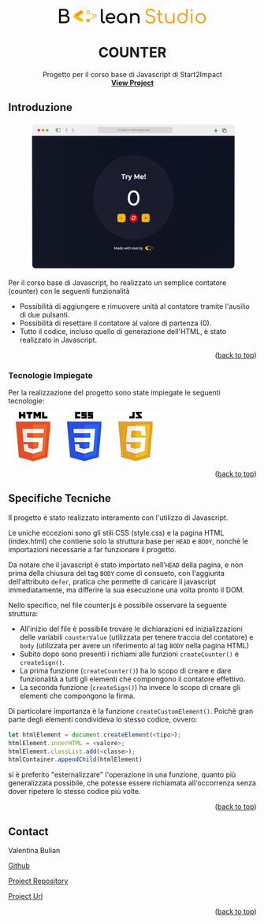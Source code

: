 <a name="readme-top"></a>

<!-- LOGO -->
<div align="center">
  <img src="./assets/img/booleanStudio.svg" alt="Logo" width="auto" height="30">

  <h1 align="center">COUNTER</h1>

  <p align="center">
    Progetto per il corso base di Javascript di Start2Impact
    <br />
    <a href="https://valentinaboolean.github.io/Counter/"><strong>View Project</strong></a>
    <br />
  </p>
</div>

<!-- ABOUT THE PROJECT -->
## Introduzione

<div align="center">
  <img src="./assets/img/appScreen.png" alt="Logo" width="auto" height="300">
</div>

Per il corso base di Javascript, ho realizzato un semplice contatore (counter) con le seguenti funzionalità

* Possibilità di aggiungere e rimuovere unità al contatore tramite l'ausilio di due pulsanti.
* Possibilità di resettare il contatore al valore di partenza (0).
* Tutto il codice, incluso quello di generazione dell'HTML, è stato realizzato in Javascript.

<p align="right">(<a href="#readme-top">back to top</a>)</p>



### Tecnologie Impiegate

Per la realizzazione del progetto sono state impiegate le seguenti tecnologie:

<p float="left">
  <img src="./assets/img/html.png" width="100" height="100" />
  <img src="./assets/img/css.png" width="100" height="100" /> 
  <img src="./assets/img/js.png" width="100" height="100" />
</p>

<p align="right">(<a href="#readme-top">back to top</a>)</p>



<!-- USAGE EXAMPLES -->
## Specifiche Tecniche

Il progetto è stato realizzato interamente con l'utilizzo di Javascript.

Le uniche eccezioni sono gli stili CSS (style.css) e la pagina HTML (index.html) che contiene solo la struttura base per `HEAD` e `BODY`, nonchè le importazioni necessarie a far funzionare il progetto.

Da notare che il javascript è stato importato nell'`HEAD` della pagina, e non prima della chiusura del tag `BODY` come di consueto, con l'aggiunta dell'attributo `defer`, pratica che permette di caricare il javascript immediatamente, ma differire la sua esecuzione una volta pronto il DOM.

Nello specifico, nel file counter.js è possibile osservare la seguente struttura:

* All'inizio del file è possibile trovare le dichiarazioni ed inizializzazioni delle variabili `counterValue` (utilizzata per tenere traccia del contatore) e `body` (utilizzata per avere un riferimento al tag `BODY` nella pagina HTML)
* Subito dopo sono presenti i richiami alle funzioni `createCounter()` e `createSign()`.
* La prima funzione (`createCounter()`) ha lo scopo di creare e dare funzionalità a tutti gli elementi che compongono il contatore effettivo. 
* La seconda funzione (`createSign()`) ha invece lo scopo di creare gli elementi che compongono la firma.

Di particolare importanza è la funzione `createCustomElement()`. Poichè gran parte degli elementi condivideva lo stesso codice, ovvero:

```javascript
let htmlElement = document.createElement(<tipo>);
htmlElement.innerHTML = <valore>;
htmlElement.classList.add(<classe>);
htmlContainer.appendChild(htmlElement)
```

si è preferito "esternalizzare" l'operazione in una funzione, quanto più generalizzata possibile, che potesse essere richiamata all'occorrenza senza dover ripetere lo stesso codice più volte.

<p align="right">(<a href="#readme-top">back to top</a>)</p>


<!-- CONTATTI -->
## Contact

Valentina Bulian

[Github](https://github.com/ValentinaBoolean)

[Project Repository](https://github.com/ValentinaBoolean/Counter)

[Project Url](https://valentinaboolean.github.io/Counter/)

<p align="right">(<a href="#readme-top">back to top</a>)</p>
